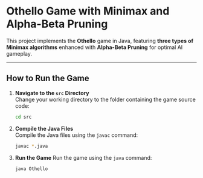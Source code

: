 # Othello Game with Minimax and Alpha-Beta Pruning

This project implements the **Othello** game in Java, featuring **three types of Minimax algorithms** enhanced with **Alpha-Beta Pruning** for optimal AI gameplay.

---

## How to Run the Game

1. **Navigate to the `src` Directory**  
   Change your working directory to the folder containing the game source code:
   ```bash
   cd src

2. **Compile the Java Files**  
   Compile the Java files using the `javac` command:
   ```bash
   javac *.java
   
3. **Run the Game**
    Run the game using the `java` command:
    ```bash
    java Othello
